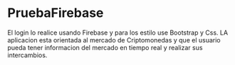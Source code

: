 # PruebaFirebase

El login lo realice usando Firebase  y para los estilo use Bootstrap y Css. 
LA aplicacion esta orientada al mercado de Criptomonedas y que el usuario pueda tener informacion del mercado en tiempo real y realizar sus intercambios.

